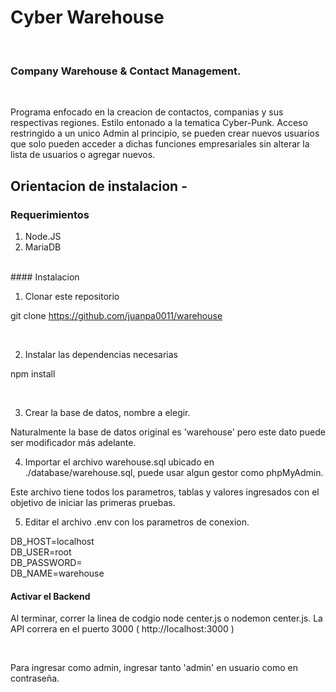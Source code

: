﻿# Cyber Warehouse
<br>

### Company Warehouse & Contact Management.
<br>

Programa enfocado en la creacion de contactos, companias y sus respectivas regiones. Estilo entonado a la tematica Cyber-Punk. Acceso restringido a un unico Admin al principio, se pueden crear nuevos usuarios que solo pueden acceder a dichas funciones empresariales sin alterar la lista de usuarios o agregar nuevos.

## Orientacion de instalacion - <br>

### Requerimientos

1. Node.JS
2. MariaDB

<br>
#### Instalacion

1. Clonar este repositorio

git clone https://github.com/juanpa0011/warehouse

<br>

2. Instalar las dependencias necesarias

npm install

<br>

3. Crear la base de datos, nombre a elegir.

Naturalmente la base de datos original es 'warehouse' pero este dato puede ser modificador más adelante.

4. Importar el archivo warehouse.sql ubicado en ./database/warehouse.sql, puede usar algun gestor como phpMyAdmin.

Este archivo tiene todos los parametros, tablas y valores ingresados con el objetivo de iniciar las primeras pruebas.

5. Editar el archivo .env con los parametros de conexion. 

DB_HOST=localhost <br>
DB_USER=root <br>
DB_PASSWORD= <br>
DB_NAME=warehouse <br>

#### Activar el Backend

Al terminar, correr la linea de codgio node center.js o nodemon center.js. La API correra en el puerto 3000 ( http://localhost:3000 )

<br>

Para ingresar como admin, ingresar tanto 'admin' en usuario como en contraseña.

<br>
